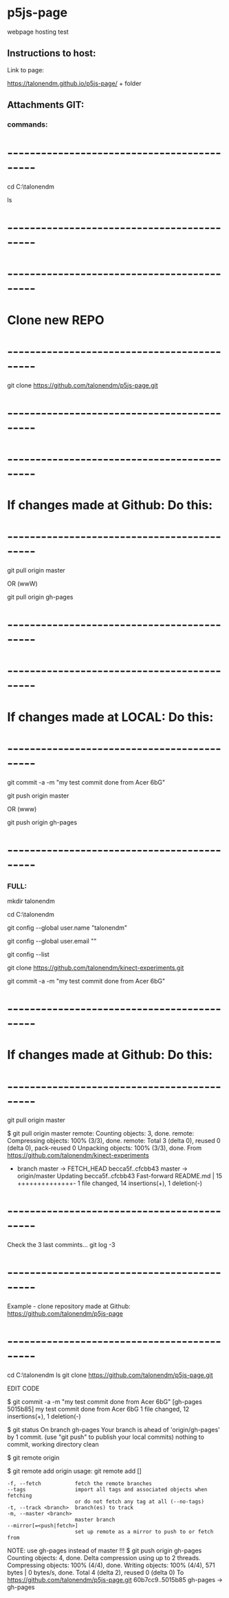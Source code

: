 # p5js-page
webpage hosting test


## Instructions to host:

Link to page:

https://talonendm.github.io/p5js-page/  + folder


## Attachments GIT: 


### commands:
# -------------------------------------------

cd C:\talonendm

ls

# -------------------------------------------



# -------------------------------------------
# Clone new REPO
# -------------------------------------------
git clone https://github.com/talonendm/p5js-page.git
# -------------------------------------------


# -------------------------------------------
# If changes made at Github: Do this:
# -------------------------------------------
git pull origin master

OR (wwW)

git pull origin gh-pages
# -------------------------------------------



# -------------------------------------------
# If changes made at LOCAL: Do this:
# -------------------------------------------
git commit -a -m "my test commit done from Acer 6bG"

git push origin master

OR (www)

git push origin gh-pages
# -------------------------------------------




### FULL:

mkdir talonendm

cd C:\talonendm

git config --global user.name "talonendm"

git config --global user.email "<MY EMAIL>"


git config --list


git clone https://github.com/talonendm/kinect-experiments.git





git commit -a -m "my test commit done from Acer 6bG"

# -------------------------------------------
# If changes made at Github: Do this:
# -------------------------------------------
git pull origin master

$ git pull origin master
remote: Counting objects: 3, done.
remote: Compressing objects: 100% (3/3), done.
remote: Total 3 (delta 0), reused 0 (delta 0), pack-reused 0
Unpacking objects: 100% (3/3), done.
From https://github.com/talonendm/kinect-experiments
 * branch            master     -> FETCH_HEAD
   becca5f..cfcbb43  master     -> origin/master
Updating becca5f..cfcbb43
Fast-forward
 README.md | 15 ++++++++++++++-
 1 file changed, 14 insertions(+), 1 deletion(-)
# -------------------------------------------


Check the 3 last commints...
git log -3

# -------------------------------------------
Example - clone repository made at Github:
https://github.com/talonendm/p5js-page
# -------------------------------------------
cd C:\talonendm
ls
git clone https://github.com/talonendm/p5js-page.git

EDIT CODE

$ git commit -a -m "my test commit done from Acer 6bG"
[gh-pages 5015b85] my test commit done from Acer 6bG
 1 file changed, 12 insertions(+), 1 deletion(-)


$ git status
On branch gh-pages
Your branch is ahead of 'origin/gh-pages' by 1 commit.
  (use "git push" to publish your local commits)
nothing to commit, working directory clean

$ git remote
origin

$ git remote add origin
usage: git remote add [<options>] <name> <url>

    -f, --fetch           fetch the remote branches
    --tags                import all tags and associated objects when fetching
                          or do not fetch any tag at all (--no-tags)
    -t, --track <branch>  branch(es) to track
    -m, --master <branch>
                          master branch
    --mirror[=<push|fetch>]
                          set up remote as a mirror to push to or fetch from

						  
NOTE: use gh-pages instead of master !!! 
$ git push origin gh-pages
Counting objects: 4, done.
Delta compression using up to 2 threads.
Compressing objects: 100% (4/4), done.
Writing objects: 100% (4/4), 571 bytes | 0 bytes/s, done.
Total 4 (delta 2), reused 0 (delta 0)
To https://github.com/talonendm/p5js-page.git
   60b7cc9..5015b85  gh-pages -> gh-pages

   
   



